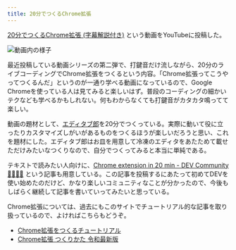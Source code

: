 ```yaml
---
title: 20分でつくるChrome拡張
---
```

[20分でつくるChrome拡張 (字幕解説付き)](https://www.youtube.com/watch?v=B5wdRcv-zQA&ab_channel=r7kamura) という動画をYouTubeに投稿した。

![](https://lh3.googleusercontent.com/docs/ADP-6oHuRsqMPYVvLwDvYeHLOpvXHy9zsWiShoySGgWfeisbZl3gqIWvKAEd3-utIfaoFGWkFHITi_JCjE95_1ML1ywVslJYEErAcPXcUx81Ylac-ASxsBG8Js4H9s0MTVc5uFEq3Cwj5n7v2FsgDjknsW6pIezGq-9Tcdy4sJLF4XpvTnO5c9HfuuVIro4pVApHji4e2nHDPrEnXXzNOMOmTRshmaXDrM-BY67g6gsVooRTwBhUa02W8YTh4ybERaVIGgrvy9i5rkzkMc4Q1YuPEcdrQPg0ptqzt0H08VsbU9fX3c_n1Vp_HqzVmkH3jqUYKuhXA_y5_ykGGrvgZHUg-cFnozLG8je5ZUUo02JsvhMsdG5u2TdEZqDDzBRREVVkIYACfXS6ltqzHwkM7GuKi4igZU0m3U7-wSp7EH65X53m1-esKNIGOw04mTgulX3GcQadfkELxyU_IOYllzvTkahbv9fG1USvaWQfJkb3uLrRowmC_SBBBpnaEy575r7zYlTY3KbXYl8a2HZbsexAPVKBU2aj1tyO5vgYeys6NY4rP0QSPWUG7RJn_fp0M08AEMD6E_TmTpXYAf0lE0Bw53FC1A6puTE8SxGSY9pY7pooF15vXkLJabLP4enZFbY4bhCmALH_o2Jj22KmWE_mrUBn10honKq_h8tNlC7tI2wEIfLsQKCxs231LhV-sNnb7PCAK1xsudO3GEyzjvUJUQK6HDpiMIR-QAH9rBs5vLkZbLhSv_qatAuI3sUFkTzc98YjKnzuT7xlZ3RWKU6sLPJkL-JfmcKxt20ZqhOd38SNXQCYReIjBh7W4msFH94G0AxD2lJ0wyOhy0W3_ck78HWuuk2-tn_soOfOPKo3B6MCHAqhCoeIjlhOi7vmUS7GiA5xkKtynEPujrMZ0zwD6AnYY-sdk8_xn0hxv9O9-noGrpKtj6V1uQk6rr73Kw5cdSYzyQpkH6cGLTg4A-tglEmu5QDHE29LvbVeOJe-oOVH-imMJHAJX_6_wusAig246xc2NHI5Pr69waJwG7t9Ts2UZ6OnNevmY6tDZdEJNaHw6JfgsbbF9EdKggfvSVFSJRT6I2ByzanMCUI6d49IyO_tTcN538O3Ek95AJmWwJrfMHTOie9mBm6fL9-Rd9gBDoB7unddmv9PqD4hyd5aW_sy8L02hXzQlEYr_R3f02-k81w3VWIb5UI9kUVoXI47cD44qI99WqZWyONz4OKK9KipK3lsZRyV79-xOBJFUEZr9HrBvg "動画内の様子")

最近投稿している動画シリーズの第二弾で、打鍵音だけ流しながら、20分のライブコーディングでChrome拡張をつくるという内容。「Chrome拡張ってこうやってつくるんだ」というのが一通り学べる動画になっているので、Google Chromeを使っている人は見てみると楽しいはず。普段のコーディングの細かいテクなども学べるかもしれない。何もわからなくても打鍵音がカタカタ鳴ってて楽しい。

動画の題材として、[エディタブ郎](https://r7kamura.com/articles/2022-07-17-editabro)を20分でつくっている。実際に動いて役に立ったりカスタマイズしがいがあるものをつくるほうが楽しいだろうと思い、これを題材にした。エディタブ郎はお皿を用意して冷凍のエディタをあたためて載せただけみたいなつくりなので、自分でつくってみると本当に単純である。

テキストで読みたい人向けに、[Chrome extension in 20 min - DEV Community 👩‍💻👨‍💻](https://dev.to/r7kamura/chrome-extension-in-20-minutes-47ej) という記事も用意している。この記事を投稿するにあたって初めてDEVを使い始めたのだけど、かなり楽しいコミュニティなことが分かったので、今後もしばらく継続して記事を書いていってみたいと思っている。

Chrome拡張については、過去にもこのサイトでチュートリアル的な記事を取り扱っているので、よければこちらもどうぞ。

*   [Chrome拡張をつくるチュートリアル](https://r7kamura.com/articles/2022-05-18-learn-chrome-extention-in-y-minutes)
*   [Chrome拡張 つくりかた 令和最新版](https://r7kamura.com/articles/2022-05-07-chrome-extension-dev-2022)
